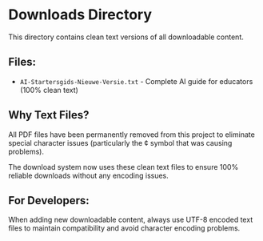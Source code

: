 # Downloads Directory

This directory contains clean text versions of all downloadable content.

## Files:
- `AI-Startersgids-Nieuwe-Versie.txt` - Complete AI guide for educators (100% clean text)

## Why Text Files?
All PDF files have been permanently removed from this project to eliminate special character issues (particularly the ¢ symbol that was causing problems). 

The download system now uses these clean text files to ensure 100% reliable downloads without any encoding issues.

## For Developers:
When adding new downloadable content, always use UTF-8 encoded text files to maintain compatibility and avoid character encoding problems.